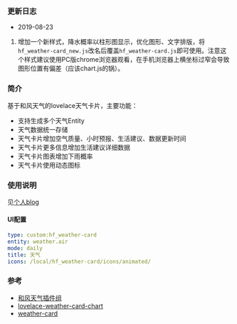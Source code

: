 ### 更新日志 ###
- 2019-08-23
1. 增加一个新样式，降水概率以柱形图显示，优化图形、文字排版，将`hf_weather-card_new.js`改名后覆盖`hf_weather-card.js`即可使用。注意这个样式建议使用PC版chrome浏览器观看，在手机浏览器上横坐标过窄会导致图形位置有偏差（应该chart.js的锅）。

### 简介 ###
基于和风天气的lovelace天气卡片，主要功能：
- 支持生成多个天气Entity
- 天气数据统一存储
- 天气卡片增加空气质量、小时预报、生活建议、数据更新时间
- 天气卡片更多信息增加生活建议详细数据
- 天气卡片图表增加下雨概率
- 天气卡片使用动态图标

### 使用说明 ###
见[个人blog](https://ljr.im/articles/plugin-%C2%B7-change-lovelace-weather-card-based-on-windy/) 

#### UI配置
```yaml
type: custom:hf_weather-card
entity: weather.air
mode: daily
title: 天气
icons: /local/hf_weather-card/icons/animated/
```

### 参考 ###
- [和风天气插件组][1]
- [lovelace-weather-card-chart][2]
- [weather-card][3]

[1]: https://bbs.hassbian.com/thread-3971-1-1.html "和风天气插件组(天气预报+生活提示+小时预报+空气质量)"
[2]: https://github.com/sgttrs/lovelace-weather-card-chart "lovelace-weather-card-chart"
[3]: https://github.com/bramkragten/custom-ui/tree/master/weather-card "weather-card"

